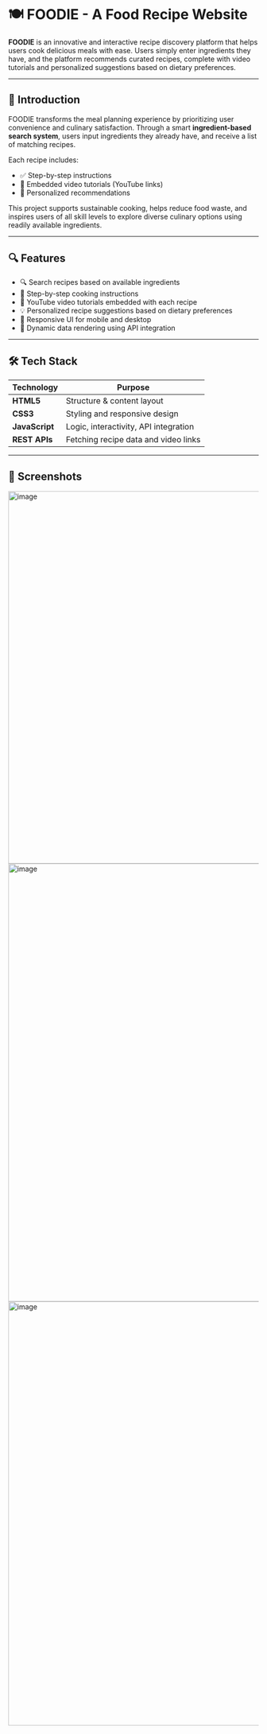 # 🍽️ FOODIE - A Food Recipe Website

**FOODIE** is an innovative and interactive recipe discovery platform that helps users cook delicious meals with ease. Users simply enter ingredients they have, and the platform recommends curated recipes, complete with video tutorials and personalized suggestions based on dietary preferences.

---

## 🧾 Introduction

FOODIE transforms the meal planning experience by prioritizing user convenience and culinary satisfaction. Through a smart **ingredient-based search system**, users input ingredients they already have, and receive a list of matching recipes.

Each recipe includes:
- ✅ Step-by-step instructions  
- 🎥 Embedded video tutorials (YouTube links)  
- 🧠 Personalized recommendations  

This project supports sustainable cooking, helps reduce food waste, and inspires users of all skill levels to explore diverse culinary options using readily available ingredients.

---

## 🔍 Features

- 🔍 Search recipes based on available ingredients  
- 🍲 Step-by-step cooking instructions  
- 🎥 YouTube video tutorials embedded with each recipe  
- 💡 Personalized recipe suggestions based on dietary preferences  
- 📱 Responsive UI for mobile and desktop  
- 🔄 Dynamic data rendering using API integration  

---

## 🛠️ Tech Stack

| Technology | Purpose |
|------------|---------|
| **HTML5**  | Structure & content layout |
| **CSS3**   | Styling and responsive design |
| **JavaScript** | Logic, interactivity, API integration |
| **REST APIs**  | Fetching recipe data and video links |

---

## 📸 Screenshots

<img width="1466" height="749" alt="image" src="https://github.com/user-attachments/assets/e6885245-4521-4281-9896-e538db31ced5" />
<img width="1094" height="881" alt="image" src="https://github.com/user-attachments/assets/49a176a6-0991-42da-b8df-432b0bc6516c" />
<img width="1133" height="853" alt="image" src="https://github.com/user-attachments/assets/13238210-f60d-4571-97f4-f1d7f6b3edcf" />


